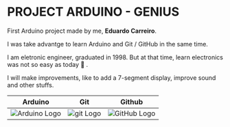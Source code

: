 # PROJECT ARDUINO - GENIUS #


First Arduino project made by me, **Eduardo Carreiro**. 

I was take advantge to learn Arduino and Git / GitHub in the same time.

I am eletronic engineer, graduated in 1998. But at that time, learn electronics was not so easy as today  :camel: .

I will make improvements, like to add a 7-segment display, improve sound and other stuffs.


Arduino|Git|Github
------------ | ------------------------ | -------------
![Arduino Logo](http://blog.arduino.cc/wp-content/uploads/2013/07/Arduino_logo_pantone.png) | ![git Logo](http://code.scottshipp.com/wp-content/uploads/2019/05/stickeroid_5bf5475aa0ad1.png)| ![GitHub Logo](https://image.flaticon.com/icons/svg/25/25231.svg)
